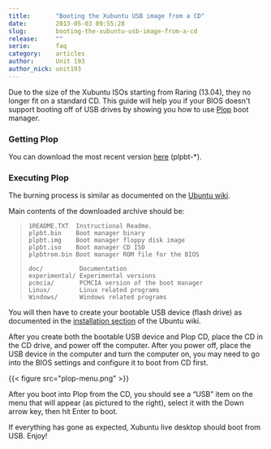 ```yaml
---
title:       "Booting the Xubuntu USB image from a CD"
date:        2013-05-03 09:55:28
slug:        booting-the-xubuntu-usb-image-from-a-cd
release:     ""
serie:       faq
category:    articles
author:      Unit 193
author_nick: unit193
---
```


Due to the size of the Xubuntu ISOs starting from Raring (13.04), they no longer fit on a standard CD. This guide will help you if your BIOS doesn't support booting off of USB drives by showing you how to use [Plop](http://www.plop.at/) boot manager.

### Getting Plop

You can download the most recent version [here](http://www.plop.at/en/bootmanager/download.html) (plpbt-\*).

### Executing Plop

The burning process is similar as documented on the [Ubuntu wiki](https://help.ubuntu.com/community/BurningIsoHowto).

Main contents of the downloaded archive should be:

> ```
> 1README.TXT  Instructional Readme.
> plpbt.bin    Boot manager binary
> plpbt.img    Boot manager floppy disk image
> plpbt.iso    Boot manager CD ISO
> plpbtrom.bin Boot manager ROM file for the BIOS
>
> doc/          Documentation
> experimental/ Experimental versions
> pcmcia/       PCMCIA version of the boot manager
> Linux/        Linux related programs
> Windows/      Windows related programs
> ```

You will then have to create your bootable USB device (flash drive) as documented in the [installation section](https://help.ubuntu.com/community/Installation/FromUSBStick) of the Ubuntu wiki.

After you create both the bootable USB device and Plop CD, place the CD in the CD drive, and power off the computer. After you power off, place the USB device in the computer and turn the computer on, you may need to go into the BIOS settings and configure it to boot from CD first.

{{< figure src="plop-menu.png" >}}

After you boot into Plop from the CD, you should see a “USB” item on the menu that will appear (as pictured to the right), select it with the Down arrow key, then hit Enter to boot.

If everything has gone as expected, Xubuntu live desktop should boot from USB. Enjoy!
